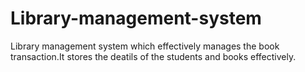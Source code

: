 # Library-management-system
Library management system which effectively manages the book transaction.It stores the deatils of the students and books effectively.
